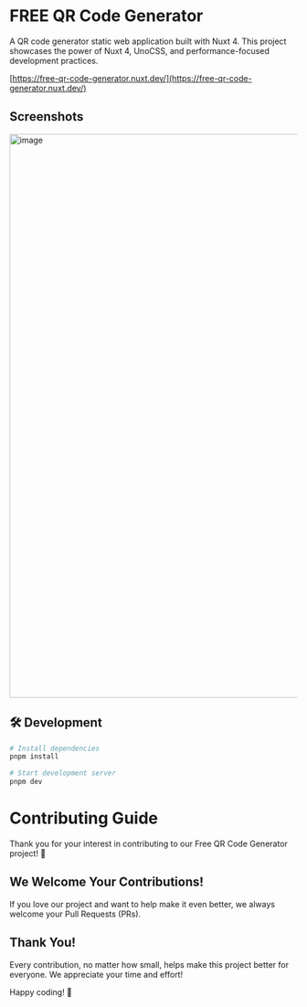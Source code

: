 # FREE QR Code Generator

A QR code generator static web application built with Nuxt 4. This project showcases the power of Nuxt 4, UnoCSS, and performance-focused development practices.

[https://free-qr-code-generator.nuxt.dev/](https://free-qr-code-generator.nuxt.dev/)

## Screenshots

<img width="1552" height="987" alt="image" src="https://github.com/user-attachments/assets/71f6c58e-fa6a-4f33-8b6d-bf5186f4f01c" />

## 🛠️ Development

```bash
# Install dependencies
pnpm install

# Start development server
pnpm dev
```

# Contributing Guide

Thank you for your interest in contributing to our Free QR Code Generator project! 🎉

## We Welcome Your Contributions!

If you love our project and want to help make it even better, we always welcome your Pull Requests (PRs).

## Thank You!

Every contribution, no matter how small, helps make this project better for everyone. We appreciate your time and effort!

Happy coding! 🚀

